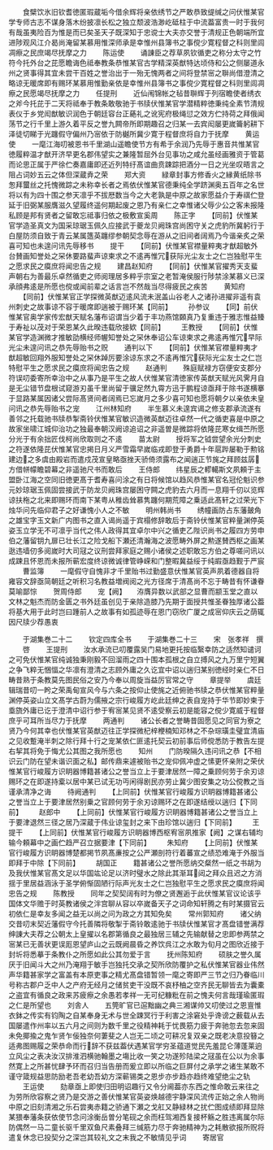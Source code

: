 <!-- { "loadSidebar": true } -->
　　食檗饮氷旧钦耆徳匿瑕蔵垢今借余辉将亲依绣节之严敢恭致缇缄之问伏惟某官学专师古志不谋身落木纷披凛长松之独立颓波浩渺屹砥柱于中流葢富贵一时于我何有哉虽夷险百为惟是而已矣圣天子既深知于忠谠士大夫亦交誉于清规正色朝端所宜进陟观风江介曷尚淹留某慕用惟深师承是幸惟州县簿书之事傥少寛程督之科则里闾凋瘵之民庶竭尽抚摩之力
　　陈运使
　　诵諌臣之荐草夙钦循吏之称分太守之竹符今托外台之芘愿瞻诲色祗奉教条恭惟某官古学精深英猷特达顷侍和公之侧屡道永州之贤事得其宜未尝干百姓之誉治出于一殆无愧两者之间将登禁宻之聨尚借澄清之略谅无暖席即有赐环某慕用惟勤亲依是幸惟州县簿书之事傥少寛程督之科则里闾凋瘵之民愿竭尽抚摩之力
　　任提刑
　　近仙闱锦帐之毡昔聨辉于列宿瞻使者绣衣之斧今托芘于二天将祗奉于教条敢敬驰于书牍伏惟某官学潜精粹徳秉纯全素节清规表仪于乡党闳猷敏识润色于朝廷容台正蕝礼之讹宪府极绳愆之效方伫持荷之拜俄闻荡节之行千里上游久着平反之誉九闗帝所即期趣召之归某一去宾闳屡更嵗籥躬耕下泽徒切睇于光躔假守偏州乃宻依于防樾所冀少寛于程督庶将自力于抚摩
　　黄运使
　　一麾江海叨被恩书千里湖山遥瞻使节方有希于余润乃先辱于惠音共惟某官徳履粹温才猷开济早更名郡伟望实之兼隆暂屈外台见事功之咸允虽经画雅资于管葛而论思正属于严徐伫奏嘉庸即还近列特纡髙谊曲贲踈踪把酒分一日之光坐叹晤言之阻占词妙五云之体但深蔵弆之荣
　　郑大资
　　緑章封事方修香火之縁黄纸除书怱拜蠒丝之托愧微踪之未称幸长者之焉依伏惟某官德秉纯全学跻渊奥五百年之名世将以有为四十围之参天凛乎不拔厯数当今之大老孰是中原之故家愿益介于寿祺伫登延于旧弼某服膺滋久望履终遥何期起废之恩乃有亲仁之幸惟诸父辱少公之客未报隆私顾是邦有贤者之留敢忘祗事归依之极敷宣奚周
　　陈正字
　　【同前】伏惟某官学造圣真文为国采琼琚玉佩久应接武于夔龙贝阙珠宫尚困守关之虎豹所冀躬行于白屋防须自致于青云某属簉英躔缪参朝契念辱在游从之旧间者阔焉乃今谐亲炙之荣喜可知也未遑问讯先辱移书
　　提干
　　【同前】伏惟某官襟量粹夷才猷超敏外台賛画知誉处之罙休要路蜚声谅柬求之不逺再惟冗获际光尘友士之仁岂独慰平生之愿求民之瘼庶将闻忠告之规
　　建昌赵知府
　　【同前】伏惟某官擢秀天支蜚声朝右为善最乐卓然循吏之师阅理居多粹乎宗室之老暂淹侯服行陟禁涂某慕义已深承顔弗逺是所愿也傥或闻前辈之话言岂不然哉当尽得疲民之疾苦
　　黄知府
　　【同前】伏惟某官正学探微英猷迈逺风流未泯盖山谷老人之诸孙进擢非遥有袁州刺史之故事谅不容于暖席即遄被于赐环某【同前】
　　孙参议
　　【同】前伏惟某官奥学家传宏猷天赋名藩布诏谓当少着于丰功燕馆頥真乃复重违于雅志惟益臻于寿祉以茂对于荣恩某久此暌违载欣接欵【同前】
　　王教授
　　【同前】伏惟某官学造渊微才推敏劭横经师幄知誉处之罙休奉诏公车谅柬求之弗逺再惟冗早际光尘未遑问讯之恭先辱贻书之贶
　　通判以下
　　【同前】伏惟某官襟量粹夷才猷超敏回翔外服知誉处之罙休踔厉要涂谅东求之不逺再惟冗获际光尘友士之仁岂特慰平生之愿求民之瘼庶将闻忠告之规
　　赵通判
　　殊庭赋禄方窃便安支郡分符误叨委寄所幸治中之从事乃是平生之故人伏惟某官清徳家传英猷天赋光风霁月自是无尘错节盘根试窥游刃虽千里尚留于骥足然九霄方迅于鹏程谅亟拜于除书遂横搴于显路某属因诸父尝际髙贤间者阔焉已忘嵗月之多少喜可知也愿将朝夕以亲依未皇问讯之恭先辱贻书之宠
　　江州林知府
　　半生慕义未遑宾谒之修支郡承流遂有善邻之托载驰书牍恭掣斋铃伏惟某官敏识造微英猷迈往卓然一代之循吏喜是中原之故家坐啸江城仰治功之独最奉朝汉阙谅追诏之非遥曽是微踪将依隆芘寒女缉苎所愿分光于有余拙匠伐柯尚欣取则之不逺
　　苗太尉
　　授将军之钺尝望余光分刺史之符遂依隆芘伏惟某官忠掲日月义严雪霜早嵗临戎即登于勇爵十年扈跸屡勒于勲铭建边之多虞由殿岩而遣戍茂宣皇略亟挫天骄倚须露布之闻遄正节旄之拜顾兹孱方借帡幪瞻碧幕之非遥驰尺书而敢后
　　王侍郎
　　纬星辰之轇轕斯文夙頼于主盟卧江海之空同旧徳更髙于耆寿喜问涂之有日将候馆以趋风恭惟某官名冠伦魁识参元妙琼琚玉佩固尝接武于防龙贝阙珠宫屡困守闗之虎豹去六月而一息翔千仞以览辉谅扶柂之北来即赐环而南下某粤从稚齿耸慕隽躔何期荒障之乗适此髙轩之过荣光下烛华问先临仰君子之好谦愧小人之不敏
　　明州韩尚书
　　绣幢画防占东藩皷角之雄宝字玉文新广内图书之直入谒尚遥于宾榻修辞敢后于斋铃伏惟某官粹量渊停英姿玉立学无不可凛乎当代之伟人政得其宜卓尔中兴之循吏乙陛识尚书之履四方劳申伯之藩留钥九扉已壮长江之险戈船下瀬还清瀚海之波愿畴外屏之勲遂賛西枢之画某逖违墙仞多阅嵗时大司冦之议刑尝拜家庭之赐小诸侯之述职敢忘方伯之尊嗟问讯以成踈且怀恩而未报所蕲宏度终谅微诚律管峥嵘和门整暇冀益绥于纯嘏亟趋觐于严宸
　　曹监簿
　　一麾假守自愧非才千里贻书过勤盛意伏惟某官英声夙着德器自将雍容文辞亟简朝廷之听积习名教益増阀阅之光方径席于清髙尚不忘于畴昔有怀谦眷莫喻鄙悰
　　贺周侍郎
　　宠【阙】　　洊膺异数以武部之显曹而颛玉堂之直以文林之魁杰而防金匮之书外廷虽创见于亲除造膝乃先期于面授共惟圣眷独厚诸公葢将基大用于此时岂曰踵前人之故事有如孤迹辱在恩门窃欣广厦之成宻仰庆云之荫辄因尺牍少荐愚衷





　　于湖集巻二十二
　　钦定四库全书
　　于湖集巻二十三
　　宋　张孝祥　撰
　　啓
　　王提刑
　　汝水承流已叨覆露吴门易地更托按临繄幸防之适然知谴诃之可免伏惟某官纯诚独秉刚毅不回溜雨之四十围本孤根之自立搏风之九万里宁短翼之争飞粹无悃愊之华凛有澄清之志顾外庸之久讫宜中诏以遄归某别徳经时亲仁不日畴昔熟于条教莫先图民俗之安乃今奉以周旋当益厉官常之守
　　章提举
　　虞廷辑瑞昔叨一盻之荣禹甸宣风今与六条之按仰止使旄之近俯驰书牍之恭伏惟某官粹量渊停英姿山立文髙学古蔚为儒掖之宗行峻履方屹此廷绅之表自宠持于华节即妙柬于埀旒外庸已讫于澄清中诏行参于宥宻某见贤不逺受察云初是能容之傥少寛威于程督庶乎可耳所当尽力于抚摩
　　两通判
　　诸公长者之誉畴昔固愿见之同官为寮之贤乃今何其幸也伏惟某官英猷迈往正学探微杞梓楩楠知邓林之不杂琮璜圭璧宜清庙之见收蹔淹半刺之除行拜十行之宠某依仁匪逺托契云初前事后师傥悉防于教告左提右挈其将免于悔尤公其图之我所愿也
　　知州
　　门防暌隔久违问讯之恭【不相识云门防在望未谐识面之私】邮传鼎来遽被贻书之宠仰佩冲虚之愫更怀亲附之荣伏惟某官行峻履方识眀器博籍甚诸公之誉当立上于要津居然一障之乗顾何劳于余刃谅赐环之在即遂持槖以居中某已试无功丏闲得剧民亦劳止冀少图安集之功公傥教之当谨承清净之诲
　　待阙通判
　　【上同前】伏惟某官行峻履方识眀器博籍甚诸公之誉当立上于要津居然别乗之官顾何劳于余刃谅赐环之在即遂结绶以遄归【下同前】
　　赵郎中
　　【上同前】伏惟某官行峻履方识眀器博籍甚诸公之誉当立上于要津退然三径之居乃深蔵于伟业谅玺封之来下由珍馆以遄归【下同前】
　　王提干
　　【上同前】伏惟某官行峻履方识眀器博西枢宥宻夙推家【阙】之谋右辅均输今頼幕中之画伫趋严召立据要津【下同前】
　　朱知府
　　【上同前】伏惟某官行峻履方识眀器博楚都掲节夙髙亷按之公严瀬剖符行着蕃宣之绩恐难淹于外服当即拜于中除【下同前】
　　胡国正
　　籍甚诸公之誉所愿纳交粲然一纸之书胡为及我伏惟某官髙文足以华国竑论足以济时璧水之除此其渐耳闼之拜众且迟之方消揺于里居益涵泳于圣学俯惭固陋行际声光友士之仁岂独慰平生之愿求民之瘼庶将闻忠告之规
　　陈教授
　　同年之契契阔有时为僚之贤邂逅于此伏惟某官议论该乎国体文华赡于时英教诸侯之泮宫聊从容以卒嵗备天子之词命知轩腾之有时某摄官云初依仁是幸友多闻之益无以尚之问为政之方其知免矣
　　常州郭知府
　　诸父纳交昔叨末契近藩假守今托善隣将敬掣于斋铃敢逺驰于书牍伏惟某官才髙盘错誉满荐绅諌大夫荐之公朝太上皇擢以名郡第循良之最独居三辅之先输献替之忠即参两禁之宻某已无善状更误厖恩望庐山之云既阙晨昏之养饮呉江之水敢为旬月之图欣近接于封圻将悉摹于条教仆之所愿如此公其勿爱于言
　　抚州陈知府
　　硕肤之誉久属厌于旧闻斗大之州乃淹翔于敏手岂独托交承之契所欣防覆护之私伏惟某官器业伟然声华籍甚家学之富盖有本原吏事之精尤髙盘错暂领一麾之寄即严三节之归乃眷临川号称古郡户乏中人之产府无经月之储贫吏干没既不哀杼柚之空齐民无聊皆去为囊橐之盗宜有循良之政来苏疲瘵之余愚若孝祥一无可纪糠粃在前之愧夫何言哉瑾瑜匿瑕之仁是所望也
　　刘舎人
　　五筦旷官已逭黜幽之典三湘谋帅又叨使过之恩亶惟衣鉢之传实有钧陶之自某奉身无术与世全踈冥行于利害之涂窘处乎谗谤之薮载从去国屡遣作州率以五六月之间则为数千里之役精神耗于忧畏筋力疲于奔驰忽去忽来固未免揶揄之鬼乍贤乍佞独奈何萋斐之人岂无二顷之可耕况复双亲之既老决意投簮之适弗图赐履之荣恭命而行辞不获兹葢伏遇某官学穷圣蕴道觉民先羞昆仑薄蓬莱逈立风尘之表决汝汉排淮泗横驰翰墨之塲比收一笑之功遂殄陆梁之冦虽在公以为余事然寛上之所甚忧肆予环而召归当告册而爰立即以所临之巨屏付之承学之诸生某敢不谨守箴规益思防励老吾老幼吾幼方深蕲锡类之恩步亦步趋亦趋终难望绝尘之轨
　　王运使
　　劾章亟上即使归田明诏趣行又令分阃葢亦东西之惟命敢云来往之为劳所欣容察之贤乃是交游之善伏惟某官英姿焕越德宇静深风流传正始之余人物尚中原之旧刻清湘之乐石尝夷赤籍之骄通下瀬之戈舡又静緑林之扰伫图成绩即拜显除某猥奉藩条获依使节念问涂衡岳曽分笔砚之余而枉驾湘西复接杯觞之胜违离属尔际防偶然一马二童长驱千里双鱼尺素叠拜三缄筋力尽于奔驰精神为之耗散欲报所贶将遣复休念已投契分之深岂其较礼文之末我之不敏情见乎词
　　寄居官
